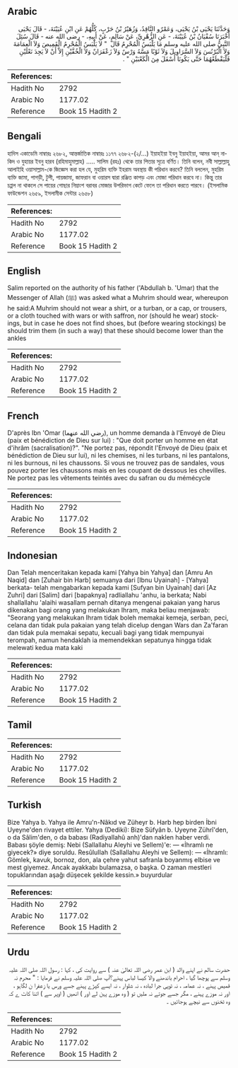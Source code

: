 ## Arabic


<div dir="rtl" lang="ar" style={{fontSize:'larger',backgroundColor:'#f8f9fa',padding:20}}>
وَحَدَّثَنَا يَحْيَى بْنُ يَحْيَى، وَعَمْرٌو النَّاقِدُ، وَزُهَيْرُ بْنُ حَرْبٍ، كُلُّهُمْ عَنِ ابْنِ عُيَيْنَةَ، - قَالَ يَحْيَى أَخْبَرَنَا سُفْيَانُ بْنُ عُيَيْنَةَ، - عَنِ الزُّهْرِيِّ، عَنْ سَالِمٍ، عَنْ أَبِيهِ، - رضى الله عنه - قَالَ سُئِلَ النَّبِيُّ صلى الله عليه وسلم مَا يَلْبَسُ الْمُحْرِمُ قَالَ ‏ "‏ لاَ يَلْبَسُ الْمُحْرِمُ الْقَمِيصَ وَلاَ الْعِمَامَةَ وَلاَ الْبُرْنُسَ وَلاَ السَّرَاوِيلَ وَلاَ ثَوْبًا مَسَّهُ وَرْسٌ وَلاَ زَعْفَرَانٌ وَلاَ الْخُفَّيْنِ إِلاَّ أَنْ لاَ يَجِدَ نَعْلَيْنِ فَلْيَقْطَعْهُمَا حَتَّى يَكُونَا أَسْفَلَ مِنَ الْكَعْبَيْنِ ‏"‏ ‏.‏
</div>
<div style={{backgroundColor:'#f8f9fa',padding:20, marginBottom: 10}}><table> <thead> <tr> <th>References:</th> <th></th> </tr> </thead> <tbody><tr><td>Hadith No</td><td>2792</td></tr><tr><td>Arabic No</td><td>1177.02</td></tr><tr><td>Reference</td><td>Book 15 Hadith 2</td></tr></tbody></table></div>

## Bengali


<div dir="ltr" lang="bn" style={{fontSize:'larger',backgroundColor:'#f8f9fa',padding:20}}>
হাদিস একাডেমি নাম্বারঃ ২৬৮২, আন্তর্জাতিক নাম্বারঃ ১১৭৭ ২৬৮২-(২/...) ইয়াহইয়া ইবনু ইয়াহইয়া, আমর আন্‌ নাকিদ ও যুহায়র ইবনু হারব (রহিমাহুমাল্লাহ) ..... সালিম (রহঃ) থেকে তার পিতার সূত্রে বর্ণিত। তিনি বলেন, নবী সাল্লাল্লাহু আলাইহি ওয়াসাল্লাম-কে জিজ্ঞেস করা হল যে, মুহরিম ব্যক্তি ইহরাম অবস্থায় কী পরিধান করবে? তিনি বললেন, মুহরিম ব্যক্তি জামা, পাগড়ী, টুপী, পায়জামা, জাফরান বা ওয়ারস দ্বারা রঞ্জিত কাপড় এবং মোজা পরিধান করবে না। কিন্তু তার চপ্পল না থাকলে সে পায়ের গোছার নিম্নাংশ বরাবর মোজার উপরিভাগ কেটে ফেলে তা পরিধান করতে পারবে। (ইসলামিক ফাউন্ডেশন ২৬৫৯, ইসলামীক সেন্টার ২৬৫৮)
</div>
<div style={{backgroundColor:'#f8f9fa',padding:20, marginBottom: 10}}><table> <thead> <tr> <th>References:</th> <th></th> </tr> </thead> <tbody><tr><td>Hadith No</td><td>2792</td></tr><tr><td>Arabic No</td><td>1177.02</td></tr><tr><td>Reference</td><td>Book 15 Hadith 2</td></tr></tbody></table></div>

## English


<div dir="ltr" lang="en" style={{fontSize:'larger',backgroundColor:'#f8f9fa',padding:20}}>
Salim reported on the authority of his father ('Abdullah b. 'Umar) that the Messenger of Allah (ﷺ) was asked what a Muhrim should wear, whereupon he said:A Muhrim should not wear a shirt, or a turban, or a cap, or trousers, or a cloth touched with wars or with saffron, nor (should he wear) stockings, but in case he does not find shoes, but (before wearing stockings) be should trim them (in such a way) that these should become lower than the ankles
</div>
<div style={{backgroundColor:'#f8f9fa',padding:20, marginBottom: 10}}><table> <thead> <tr> <th>References:</th> <th></th> </tr> </thead> <tbody><tr><td>Hadith No</td><td>2792</td></tr><tr><td>Arabic No</td><td>1177.02</td></tr><tr><td>Reference</td><td>Book 15 Hadith 2</td></tr></tbody></table></div>

## French


<div dir="ltr" lang="fr" style={{fontSize:'larger',backgroundColor:'#f8f9fa',padding:20}}>
D'après Ibn 'Omar (رضي الله عنهما), un homme demanda à l'Envoyé de Dieu (paix et bénédiction de Dieu sur lui) : "Que doit porter un homme en état d'ihrâm (sacralisation)?". "Ne portez pas, répondit l'Envoyé de Dieu (paix et bénédiction de Dieu sur lui), ni les chemises, ni les turbans, ni les pantalons, ni les burnous, ni les chaussons. Si vous ne trouvez pas de sandales, vous pouvez porter les chaussons mais en les coupant de dessous les chevilles. Ne portez pas les vêtements teintés avec du safran ou du mémécycle
</div>
<div style={{backgroundColor:'#f8f9fa',padding:20, marginBottom: 10}}><table> <thead> <tr> <th>References:</th> <th></th> </tr> </thead> <tbody><tr><td>Hadith No</td><td>2792</td></tr><tr><td>Arabic No</td><td>1177.02</td></tr><tr><td>Reference</td><td>Book 15 Hadith 2</td></tr></tbody></table></div>

## Indonesian


<div dir="ltr" lang="id" style={{fontSize:'larger',backgroundColor:'#f8f9fa',padding:20}}>
Dan Telah menceritakan kepada kami [Yahya bin Yahya] dan [Amru An Naqid] dan [Zuhair bin Harb] semuanya dari [Ibnu Uyainah] - [Yahya] berkata- telah mengabarkan kepada kami [Sufyan bin Uyainah] dari [Az Zuhri] dari [Salim] dari [bapaknya] radliallahu 'anhu, ia berkata; Nabi shallallahu 'alaihi wasallam pernah ditanya mengenai pakaian yang harus dikenakan bagi orang yang melakukan Ihram, maka beliau menjawab: "Seorang yang melakukan Ihram tidak boleh memakai kemeja, serban, peci, celana dan tidak pula pakaian yang telah dicelup dengan Wars dan Za'faran dan tidak pula memakai sepatu, kecuali bagi yang tidak mempunyai terompah, namun hendaklah ia memendekkan sepatunya hingga tidak melewati kedua mata kaki
</div>
<div style={{backgroundColor:'#f8f9fa',padding:20, marginBottom: 10}}><table> <thead> <tr> <th>References:</th> <th></th> </tr> </thead> <tbody><tr><td>Hadith No</td><td>2792</td></tr><tr><td>Arabic No</td><td>1177.02</td></tr><tr><td>Reference</td><td>Book 15 Hadith 2</td></tr></tbody></table></div>

## Tamil


<div dir="ltr" lang="ta" style={{fontSize:'larger',backgroundColor:'#f8f9fa',padding:20}}>

</div>
<div style={{backgroundColor:'#f8f9fa',padding:20, marginBottom: 10}}><table> <thead> <tr> <th>References:</th> <th></th> </tr> </thead> <tbody><tr><td>Hadith No</td><td>2792</td></tr><tr><td>Arabic No</td><td>1177.02</td></tr><tr><td>Reference</td><td>Book 15 Hadith 2</td></tr></tbody></table></div>

## Turkish


<div dir="ltr" lang="tr" style={{fontSize:'larger',backgroundColor:'#f8f9fa',padding:20}}>
Bize Yahya b. Yahya ile Amru'n-Nâkıd ve Züheyr b. Harb hep birden İbni Uyeyne'den rivayet ettiler. Yahya (Dediki): Bize Süfyân b. Uyeyne Zührî'den, o da Sâlim'den, o da babası (Radiyallahû anh)'dan naklen haber verdi. Babası şöyle demiş: Nebi (Sallallahu Aleyhi ve Sellem)'e: — «İhramlı ne giyecek?» diye soruldu. ResûluIIah (Sallallahu Aleyhi ve Sellem): — «İhramlı: Gömlek, kavuk, bornoz, don, ala çehre yahut safranla boyanmış elbise ve mest giyemez. Ancak ayakkabı bulamazsa, o başka. O zaman mestleri topuklarından aşağı düşecek şekilde kessin.» buyurdular
</div>
<div style={{backgroundColor:'#f8f9fa',padding:20, marginBottom: 10}}><table> <thead> <tr> <th>References:</th> <th></th> </tr> </thead> <tbody><tr><td>Hadith No</td><td>2792</td></tr><tr><td>Arabic No</td><td>1177.02</td></tr><tr><td>Reference</td><td>Book 15 Hadith 2</td></tr></tbody></table></div>

## Urdu


<div dir="rtl" lang="ur" style={{fontSize:'larger',backgroundColor:'#f8f9fa',padding:20}}>
حضرت سالم نے اپنے والد ( ابن عمر رضی اللہ تعالیٰ عنہ ) سے روایت کی ، کہا : رسول اللہ صلی اللہ علیہ وسلم سے پوچھا گیا ، احرام باندھنے والا کیسا لباس پہنے؟آپ صلی اللہ علیہ وسلم نے فرمایا : " محرم نہ قمیص پہنے ، نہ عمامہ ، نہ ٹوپی جرا لبادہ ، نہ شلوار ، نہ ایسے کپڑے پہنے جسے ورس یا زعفرا ن لگاہو ، اور نہ موزے پہنے ، مگر جسے جوتے نہ ملیں تو ( وہ موزے پہن لے اور ) انھیں ( اوپر سے ) اتنا کاٹ ے کہ وہ ٹخنوں سے نیچے ہوجائیں ۔
</div>
<div style={{backgroundColor:'#f8f9fa',padding:20, marginBottom: 10}}><table> <thead> <tr> <th>References:</th> <th></th> </tr> </thead> <tbody><tr><td>Hadith No</td><td>2792</td></tr><tr><td>Arabic No</td><td>1177.02</td></tr><tr><td>Reference</td><td>Book 15 Hadith 2</td></tr></tbody></table></div>